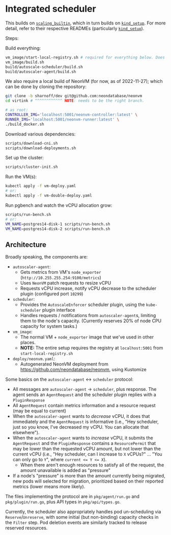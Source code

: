 # Integrated scheduler

This builds on [`scaling_builtin`], which in turn builds on [`kind_setup`]. For more detail, refer
to their respective READMEs (particularly [`kind_setup`]).

[`scaling_builtin`]: ../scaling_builtin
[`kind_setup`]: ../kind_setup

Steps:

Build everything:

```sh
vm_image/start-local-registry.sh # required for everything below. Does nothing on repeat
vm_image/build.sh
build/autoscale-scheduler/build.sh
build/autoscaler-agent/build.sh
```

We also require a local build of NeonVM (for now, as of 2022-11-27); which can be done by cloning
the repository:
```sh
git clone -b sharnoff/dev git@github.com:neondatabase/neonvm
cd virtink # ^^^^^^^^^^^^ NOTE: needs to be the right branch.

# as root:
CONTROLLER_IMG='localhost:5001/neonvm-controller:latest' \
RUNNER_IMG='localhost:5001/neonvm-runner:latest' \
./build_docker.sh
```

Download various dependencies:

```sh
scripts/download-cni.sh
scripts/download-deployments.sh
```

Set up the cluster:

```sh
scripts/cluster-init.sh
```

Run the VM(s):

```sh
kubectl apply -f vm-deploy.yaml
# or:
kubectl apply -f vm-double-deploy.yaml
```

Run pgbench and watch the vCPU allocation grow:

```sh
scripts/run-bench.sh
# or:
VM_NAME=postgres14-disk-1 scripts/run-bench.sh
VM_NAME=postgres14-disk-2 scripts/run-bench.sh
```

## Architecture

Broadly speaking, the components are:

* `autoscaler-agent`:
  * Gets metrics from VM's `node_exporter` (`http://10.255.255.254:9100/metrics`)
  * Uses `NeonVM` patch requests to resize vCPU
  * Requests vCPU increase, notify vCPU decrease to the scheduler plugin (configured port `10299`)
* `scheduler`:
  * Provides the `AutoscaleEnforcer` scheduler plugin, using the `kube-scheduler` plugin interface
  * Handles requests / notifications from `autoscaler-agent`s, limiting them to the node's capacity.
      (Currently reserves 20% of node CPU capacity for system tasks.)
* `vm_image`:
  * The normal VM + `node_exporter` image that we've used in other places.
  * **NOTE:** The entire setup requires the registry at `localhost:5001` from `start-local-registry.sh`
* `deploy/neonvm.yaml`:
  * Autogenerated NeonVM deployment from <https://github.com/neondatabase/neonvm>, using Kustomize

Some basics on the `autoscaler-agent` \<-\> `scheduler` protocol:

* All messages are `autoscaler-agent` -> `scheduler`, plus response. The agent sends an
    `AgentRequest` and the scheduler plugin replies with a `PluginResponse`
* All `AgentRequest` contain metrics information and a resource request (may be equal to current)
* When the `autoscaler-agent` wants to *decrease* vCPU, it does that immediately and the
    `AgentRequest` is informative (i.e., "Hey scheduler, just so you know, I've decreased my
    vCPU. You can allocate that elsewhere").
* When the `autoscaler-agent` wants to *increase* vCPU, it submits the `AgentRequest` and the
    `PluginResponse` contains a `ResourcePermit` that may be lower than the requested vCPU amount,
    but not lower than the current vCPU (i.e., "Hey scheduler, can I increase to `X` vCPUs?" ...
    "You can only go to `Y`", where `current <= Y <= X`).
  * When there aren't enough resources to satisfy all of the request, the amount unavailable is
      added as "pressure"
* If a node's "pressure" is more than the amount currently being migrated, new pods will selected
    for migration, prioritized based on their reported metrics (lower means more likely).

The files implementing the protocol are in `pkg/agent/run.go` and `pkg/plugin/run.go`, plus API
types in `pkg/api/types.go`.

Currently, the scheduler also appropriately handles pod un-scheduling via `Reserve`/`Unreserve`,
with some initial (but non-binding) capacity checks in the `Filter` step. Pod deletion events are
similarly tracked to release reserved resources.
